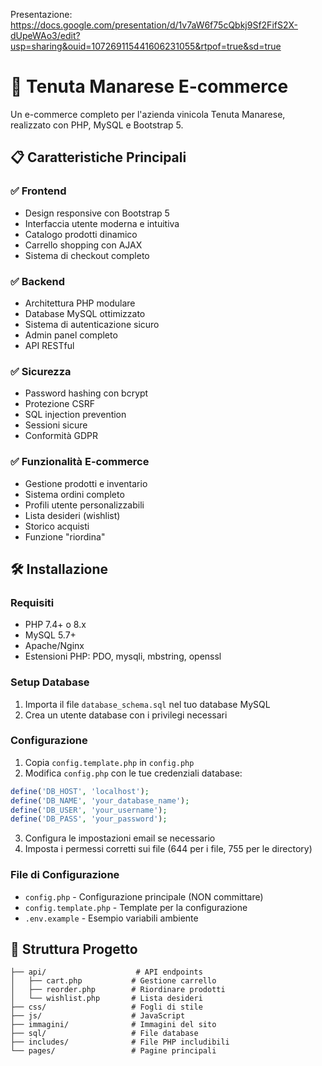 Presentazione: https://docs.google.com/presentation/d/1v7aW6f75cQbkj9Sf2FifS2X-dUpeWAo3/edit?usp=sharing&ouid=107269115441606231055&rtpof=true&sd=true

# 🚀 Tenuta Manarese E-commerce

Un e-commerce completo per l'azienda vinicola Tenuta Manarese, realizzato con PHP, MySQL e Bootstrap 5.

## 📋 Caratteristiche Principali

### ✅ **Frontend**
- Design responsive con Bootstrap 5
- Interfaccia utente moderna e intuitiva
- Catalogo prodotti dinamico
- Carrello shopping con AJAX
- Sistema di checkout completo

### ✅ **Backend** 
- Architettura PHP modulare
- Database MySQL ottimizzato
- Sistema di autenticazione sicuro
- Admin panel completo
- API RESTful

### ✅ **Sicurezza**
- Password hashing con bcrypt
- Protezione CSRF
- SQL injection prevention
- Sessioni sicure
- Conformità GDPR

### ✅ **Funzionalità E-commerce**
- Gestione prodotti e inventario
- Sistema ordini completo
- Profili utente personalizzabili
- Lista desideri (wishlist)
- Storico acquisti
- Funzione "riordina"

## 🛠 Installazione

### Requisiti
- PHP 7.4+ o 8.x
- MySQL 5.7+
- Apache/Nginx
- Estensioni PHP: PDO, mysqli, mbstring, openssl

### Setup Database
1. Importa il file `database_schema.sql` nel tuo database MySQL
2. Crea un utente database con i privilegi necessari

### Configurazione
1. Copia `config.template.php` in `config.php`
2. Modifica `config.php` con le tue credenziali database:
```php
define('DB_HOST', 'localhost');
define('DB_NAME', 'your_database_name');
define('DB_USER', 'your_username');
define('DB_PASS', 'your_password');
```

3. Configura le impostazioni email se necessario
4. Imposta i permessi corretti sui file (644 per i file, 755 per le directory)

### File di Configurazione
- `config.php` - Configurazione principale (NON committare)
- `config.template.php` - Template per la configurazione
- `.env.example` - Esempio variabili ambiente

## 📁 Struttura Progetto

```
├── api/                    # API endpoints
│   ├── cart.php           # Gestione carrello
│   ├── reorder.php        # Riordinare prodotti
│   └── wishlist.php       # Lista desideri
├── css/                   # Fogli di stile
├── js/                    # JavaScript
├── immagini/              # Immagini del sito
├── sql/                   # File database
├── includes/              # File PHP includibili
└── pages/                 # Pagine principali
```
